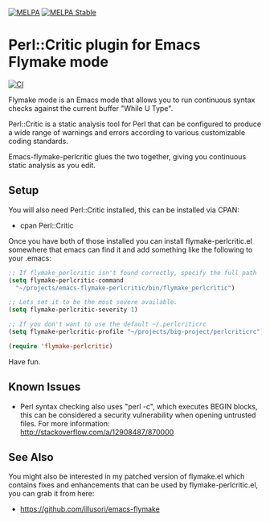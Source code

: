 [![MELPA](https://melpa.org/packages/flymake-perlcritic-badge.svg)](https://melpa.org/#/flymake-perlcritic)
[![MELPA Stable](https://stable.melpa.org/packages/flymake-perlcritic-badge.svg)](https://stable.melpa.org/#/flymake-perlcritic)

Perl::Critic plugin for Emacs Flymake mode
==========================================

[![CI](https://github.com/flymake/emacs-flymake-perlcritic/actions/workflows/test.yml/badge.svg)](https://github.com/flymake/emacs-flymake-perlcritic/actions/workflows/test.yml)

Flymake mode is an Emacs mode that allows you to run continuous
syntax checks against the current buffer "While U Type".

Perl::Critic is a static analysis tool for Perl that can be
configured to produce a wide range of warnings and errors
according to various customizable coding standards.

Emacs-flymake-perlcritic glues the two together, giving you continuous
static analysis as you edit.

Setup
-----

You will also need Perl::Critic installed, this can be installed
via CPAN:

 * cpan Perl::Critic

Once you have both of those installed you can install
flymake-perlcritic.el somewhere that emacs can find it and add
something like the following to your .emacs:

```lisp
;; If flymake_perlcritic isn't found correctly, specify the full path
(setq flymake-perlcritic-command
  "~/projects/emacs-flymake-perlcritic/bin/flymake_perlcritic")

;; Lets set it to be the most severe available.
(setq flymake-perlcritic-severity 1)

;; If you don't want to use the default ~/.perlcriticrc
(setq flymake-perlcritic-profile "~/projects/big-project/perlcriticrc")

(require 'flymake-perlcritic)
```

Have fun.


Known Issues
------------

 * Perl syntax checking also uses "perl -c", which executes BEGIN blocks, this can
   be considered a security vulnerability when opening untrusted files.
   For more information: http://stackoverflow.com/a/12908487/870000

See Also
--------

You might also be interested in my patched version of flymake.el
which contains fixes and enhancements that can be used by flymake-perlcritic.el,
you can grab it from here:

 * https://github.com/illusori/emacs-flymake

